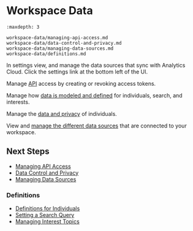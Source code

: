 # Workspace Data

```{toctree}
:maxdepth: 3

workspace-data/managing-api-access.md
workspace-data/data-control-and-privacy.md
workspace-data/managing-data-sources.md
workspace-data/definitions.md
```

In settings view, and manage the data sources that sync with Analytics Cloud. Click the settings link at the bottom left of the UI.

Manage [API](./workspace-data/managing-api-access.md) access by creating or revoking access tokens. 

Manage how [data is modeled and defined](./workspace-data/definitions.md) for individuals, search, and interests. 

Manage the [data and privacy](./workspace-data/data-control-and-privacy.md) of individuals. 

View and [manage the different data sources](./workspace-data/managing-data-sources.md) that are connected to your workspace. 


## Next Steps

- [Managing API Access](./workspace-data/managing-api-access.md)
- [Data Control and Privacy](./workspace-data/data-control-and-privacy.md)
- [Managing Data Sources](./workspace-data/managing-data-sources.md)

### Definitions

- [Definitions for Individuals](./workspace-data/definitions/definitions-for-individuals.md)
- [Setting a Search Query](./workspace-data/definitions/setting-a-search-query.md)
- [Managing Interest Topics](./workspace-data/definitions/managing-interest-topics.md)